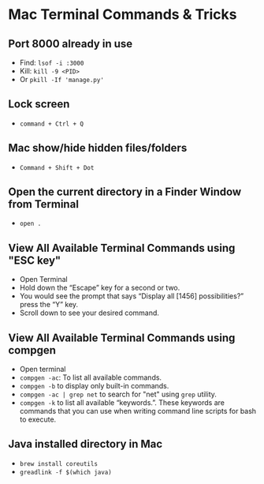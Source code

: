 # Mac Terminal Commands & Tricks

## Port 8000 already in use
- Find: `lsof -i :3000`   
- Kill: `kill -9 <PID>`
- Or `pkill -If 'manage.py'`  


## Lock screen
- `command + Ctrl + Q`

## Mac show/hide hidden files/folders
- `Command + Shift + Dot`

## Open the current directory in a Finder Window from Terminal
- `open .`

## View All Available Terminal Commands using "ESC key"
- Open Terminal
- Hold down the “Escape” key for a second or two.
- You would see the prompt that says “Display all [1456] possibilities?” press the “Y” key.
- Scroll down to see your desired command.

## View All Available Terminal Commands using compgen
- Open terminal
- `compgen -ac`: To list all available commands.
- `compgen -b` to display only built-in commands.
- `compgen -ac | grep net` to search for "net" using `grep` utility.
- `compgen -k` to list all available “keywords.”. These keywords are commands that you can use when writing command line scripts for bash to execute.

## Java installed directory in Mac
- `brew install coreutils`
- `greadlink -f $(which java)`
